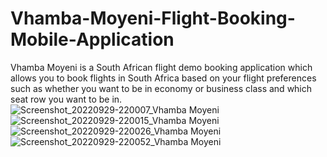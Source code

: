# Vhamba-Moyeni-Flight-Booking-Mobile-Application
Vhamba Moyeni is a South African flight demo booking application which allows you to book flights in South Africa based on your flight preferences such as whether you want to be in economy or business class and which seat row you want to be in. 
![Screenshot_20220929-220007_Vhamba Moyeni](https://user-images.githubusercontent.com/66493762/193133110-ff9d5086-a3e8-496a-a9ba-c57dc742098c.jpg)
![Screenshot_20220929-220015_Vhamba Moyeni](https://user-images.githubusercontent.com/66493762/193133134-3eb0b89a-6b25-41cc-a0e9-d5be88f1d120.jpg)
![Screenshot_20220929-220026_Vhamba Moyeni](https://user-images.githubusercontent.com/66493762/193133220-34f1082d-62cd-49a8-928f-5f734e2530ae.jpg)
![Screenshot_20220929-220052_Vhamba Moyeni](https://user-images.githubusercontent.com/66493762/193133230-7ed05bb7-2059-43a6-b238-afaa762fe76d.jpg)
